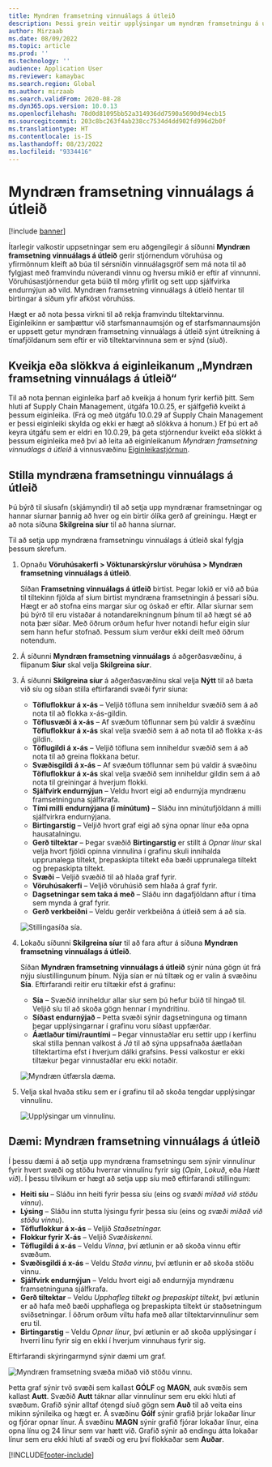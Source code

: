 ```yaml
---
title: Myndræn framsetning vinnuálags á útleið
description: Þessi grein veitir upplýsingar um myndræn framsetningu á útleið. Þessi virkni gerir stjórnendum vöruhúsa og yfirmönnum kleift að búa til sérsniðin vinnuálagsgröf sem má nota til að fylgjast með framvindu núverandi vinnu og hversu mikið er eftir af vinnunni. Vöruhúsastjórnendur geta búið til mörg yfirlit og sett upp sjálfvirka endurnýjun að vild.
author: Mirzaab
ms.date: 08/09/2022
ms.topic: article
ms.prod: ''
ms.technology: ''
audience: Application User
ms.reviewer: kamaybac
ms.search.region: Global
ms.author: mirzaab
ms.search.validFrom: 2020-08-28
ms.dyn365.ops.version: 10.0.13
ms.openlocfilehash: 78d0d81095bb52a314936dd7590a5690d94ecb15
ms.sourcegitcommit: 203c8bc263f4ab238cc7534d4dd902fd996d2b0f
ms.translationtype: HT
ms.contentlocale: is-IS
ms.lasthandoff: 08/23/2022
ms.locfileid: "9334416"
---
```

# <a name="outbound-workload-visualization"></a>Myndræn framsetning vinnuálags á útleið

[!include [banner](../includes/banner.md)]

Ítarlegir valkostir uppsetningar sem eru aðgengilegir á síðunni **Myndræn framsetning vinnuálags á útleið** gerir stjórnendum vöruhúsa og yfirmönnum kleift að búa til sérsniðin vinnuálagsgröf sem má nota til að fylgjast með framvindu núverandi vinnu og hversu mikið er eftir af vinnunni. Vöruhúsastjórnendur geta búið til mörg yfirlit og sett upp sjálfvirka endurnýjun að vild. Myndræn framsetning vinnuálags á útleið hentar til birtingar á síðum yfir afköst vöruhúss.

Hægt er að nota þessa virkni til að rekja framvindu tiltektarvinnu. Eiginleikinn er samþættur við starfsmannaumsjón og ef starfsmannaumsjón er uppsett getur myndræn framsetning vinnuálags á útleið sýnt útreikning á tímafjöldanum sem eftir er við tiltektarvinnuna sem er sýnd (síuð).

## <a name="turn-the-outbound-workload-visualization-feature-on-or-off"></a>Kveikja eða slökkva á eiginleikanum „Myndræn framsetning vinnuálags á útleið“

Til að nota þennan eiginleika þarf að kveikja á honum fyrir kerfið þitt. Sem hluti af Supply Chain Management, útgáfa 10.0.25, er sjálfgefið kveikt á þessum eiginleika. (Frá og með útgáfu 10.0.29 af Supply Chain Management er þessi eiginleiki skylda og ekki er hægt að slökkva á honum.) Ef þú ert að keyra útgáfu sem er eldri en 10.0.29, þá geta stjórnendur kveikt eða slökkt á þessum eiginleika með því að leita að eiginleikanum *Myndræn framsetning vinnuálags á útleið* á vinnusvæðinu [Eiginleikastjórnun](../../fin-ops-core/fin-ops/get-started/feature-management/feature-management-overview.md).

## <a name="set-up-outbound-workload-visualizations"></a>Stilla myndræna framsetningu vinnuálags á útleið

Þú býrð til síusafn (skjámyndir) til að setja upp myndrænar framsetningar og hannar síurnar þannig að hver og ein birtir ólíka gerð af greiningu. Hægt er að nota síðuna **Skilgreina síur** til að hanna síurnar.

Til að setja upp myndræna framsetningu vinnuálags á útleið skal fylgja þessum skrefum.

1. Opnaðu **Vöruhúsakerfi \> Vöktunarskýrslur vöruhúsa \> Myndræn framsetning vinnuálags á útleið**.

    Síðan **Framsetning vinnuálags á útleið** birtist. Þegar lokið er við að búa til tiltekinn fjölda af síum birtist myndræna framsetningin á þessari síðu. Hægt er að stofna eins margar síur og óskað er eftir. Allar síurnar sem þú býrð til eru vistaðar á notandareikningnum þínum til að hægt sé að nota þær síðar. Með öðrum orðum hefur hver notandi hefur eigin síur sem hann hefur stofnað. Þessum síum verður ekki deilt með öðrum notendum.

1. Á síðunni **Myndræn framsetning vinnuálags** á aðgerðasvæðinu, á flipanum **Síur** skal velja **Skilgreina síur**.
1. Á síðunni **Skilgreina síur** á aðgerðasvæðinu skal velja **Nýtt** til að bæta við síu og síðan stilla eftirfarandi svæði fyrir síuna:

    - **Töfluflokkur á x-ás** – Veljið töfluna sem inniheldur svæðið sem á að nota til að flokka x-ás-gildin.
    - **Töflusvæði á x-ás** – Af svæðum töflunnar sem þú valdir á svæðinu **Töfluflokkur á x-ás** skal velja svæðið sem á að nota til að flokka x-ás gildin.
    - **Töflugildi á x-ás** – Veljið töfluna sem inniheldur svæðið sem á að nota til að greina flokkana betur.
    - **Svæðisgildi á x-ás** – Af svæðum töflunnar sem þú valdir á svæðinu **Töfluflokkur á x-ás** skal velja svæðið sem inniheldur gildin sem á að nota til greiningar á hverjum flokki.
    - **Sjálfvirk endurnýjun** – Veldu hvort eigi að endurnýja myndrænu framsetninguna sjálfkrafa.
    - **Tími milli endurnýjana (í mínútum)** – Sláðu inn mínútufjöldann á milli sjálfvirkra endurnýjana.
    - **Birtingarstig** – Veljið hvort graf eigi að sýna opnar línur eða opna hausatalningu.
    - **Gerð tiltektar** – Þegar svæðið **Birtingarstig** er stillt á _Opnar línur_ skal velja hvort fjöldi opinna vinnulína í grafinu skuli innihalda upprunalega tiltekt, þrepaskipta tiltekt eða bæði upprunalega tiltekt og þrepaskipta tiltekt.
    - **Svæði** – Veljið svæðið til að hlaða graf fyrir.
    - **Vöruhúsakerfi** – Veljið vöruhúsið sem hlaða á graf fyrir.
    - **Dagsetningar sem taka á með** – Sláðu inn dagafjöldann aftur í tíma sem mynda á graf fyrir.
    - **Gerð verkbeiðni** – Veldu gerðir verkbeiðna á útleið sem á að sía.

    ![Stillingasíða sía.](media/work-viz-filters-1.png "Stillingasíða sía")

1. Lokaðu síðunni **Skilgreina síur** til að fara aftur á síðuna **Myndræn framsetning vinnuálags á útleið**.

    Síðan **Myndræn framsetning vinnuálags á útleið** sýnir núna gögn út frá nýju síustillingunum þínum. Nýja sían er nú tiltæk og er valin á svæðinu **Sía**. Eftirfarandi reitir eru tiltækir efst á grafinu:

    - **Sía** – Svæðið inniheldur allar síur sem þú hefur búið til hingað til. Veljið síu til að skoða gögn hennar í myndritinu.
    - **Síðast endurnýjað** – Þetta svæði sýnir dagsetninguna og tímann þegar upplýsingarnar í grafinu voru síðast uppfærðar.
    - **Áætlaður tími/rauntími** – Þegar vinnustaðlar eru settir upp í kerfinu skal stilla þennan valkost á *Já* til að sýna uppsafnaða áætlaðan tiltektartíma efst í hverjum dálki grafsins. Þessi valkostur er ekki tiltækur þegar vinnustaðlar eru ekki notaðir.

    ![Myndræn útfærsla dæma.](media/work-viz-chart.png "Myndræn útfærsla dæma")

1. Velja skal hvaða stiku sem er í grafinu til að skoða tengdar upplýsingar vinnulínu.

    ![Upplýsingar um vinnulínu.](media/work-viz-work-details.png "Upplýsingar um vinnulínu")

## <a name="example-outbound-workload-visualization-for-zones"></a>Dæmi: Myndræn framsetning vinnuálags á útleið

Í þessu dæmi á að setja upp myndræna framsetningu sem sýnir vinnulínur fyrir hvert svæði og stöðu hverrar vinnulínu fyrir sig (_Opin_, _Lokuð_, eða _Hætt við_). Í þessu tilvikum er hægt að setja upp síu með eftirfarandi stillingum:

- **Heiti síu** – Sláðu inn heiti fyrir þessa síu (eins og _svæði miðað við stöðu vinnu_).
- **Lýsing** – Sláðu inn stutta lýsingu fyrir þessa síu (eins og _svæði miðað við stöðu vinnu_).
- **Töfluflokkur á x-ás** – Veljið _Staðsetningar._
- **Flokkur fyrir X-ás** – Veljið _Svæðiskenni_.
- **Töflugildi á x-ás** – Veldu _Vinna_, því ætlunin er að skoða vinnu eftir svæðum.
- **Svæðisgildi á x-ás** – Veldu _Staða vinnu_, því ætlunin er að skoða stöðu vinnu.
- **Sjálfvirk endurnýjun** – Veldu hvort eigi að endurnýja myndrænu framsetninguna sjálfkrafa.
- **Gerð tiltektar** – Veldu _Upphafleg tiltekt og þrepaskipt tiltekt_, því ætlunin er að hafa með bæði upphaflega og þrepaskipta tiltekt úr staðsetningum sviðsetningar. Í öðrum orðum viltu hafa með allar tiltektarvinnulínur sem eru til.
- **Birtingarstig** – Veldu _Opnar línur_, því ætlunin er að skoða upplýsingar í hverri línu fyrir sig en ekki í hverjum vinnuhaus fyrir sig.

Eftirfarandi skýringarmynd sýnir dæmi um graf.

![Myndræn framsetning svæða miðað við stöðu vinnu.](media/work-viz-chart.png "Myndræn framsetning svæða miðað við stöðu vinnu")

Þetta graf sýnir tvö svæði sem kallast **GÓLF** og **MAGN**, auk svæðis sem kallast **Autt**. Svæðið **Autt** táknar allar vinnulínur sem eru ekki hluti af svæðum. Grafið sýnir alltaf ótengd síuð gögn sem **Auð** til að veita eins mikinn sýnileika og hægt er. Á svæðinu **Gólf** sýnir grafið þrjár lokaðar línur og fjórar opnar línur. Á svæðinu **MAGN** sýnir grafið fjórar lokaðar línur, eina opna línu og 24 línur sem var hætt við. Grafið sýnir að endingu átta lokaðar línur sem eru ekki hluti af svæði og eru því flokkaðar sem **Auðar**.


[!INCLUDE[footer-include](../../includes/footer-banner.md)]